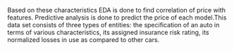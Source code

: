 Based on these characteristics EDA is done to find correlation of price with features. Predictive analysis is done to predict the price of each model.This data set consists of three types of entities: the specification of an auto in terms of various characteristics, its assigned insurance risk rating, its normalized losses in use as compared to other cars.
